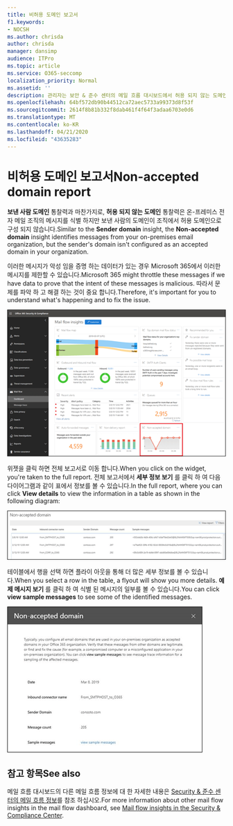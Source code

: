 ```yaml
---
title: 비허용 도메인 보고서
f1.keywords:
- NOCSH
ms.author: chrisda
author: chrisda
manager: dansimp
audience: ITPro
ms.topic: article
ms.service: O365-seccomp
localization_priority: Normal
ms.assetid: ''
description: 관리자는 보안 & 준수 센터의 메일 흐름 대시보드에서 허용 되지 않는 도메인 보고서에 대 한 정보를 확인할 수 있습니다.
ms.openlocfilehash: 64bf572db90b44512ca72aec5733a99373d8f53f
ms.sourcegitcommit: 2614f8b81b332f8dab461f4f64f3adaa6703e0d6
ms.translationtype: MT
ms.contentlocale: ko-KR
ms.lasthandoff: 04/21/2020
ms.locfileid: "43635283"
---
```

# <a name="non-accepted-domain-report"></a><span data-ttu-id="4b049-103">비허용 도메인 보고서</span><span class="sxs-lookup"><span data-stu-id="4b049-103">Non-accepted domain report</span></span>

<span data-ttu-id="4b049-104">**보낸 사람 도메인** 통찰력과 마찬가지로, **허용 되지 않는 도메인** 통찰력은 온-프레미스 전자 메일 조직의 메시지를 식별 하지만 보낸 사람의 도메인이 조직에서 허용 도메인으로 구성 되지 않습니다.</span><span class="sxs-lookup"><span data-stu-id="4b049-104">Similar to the **Sender domain** insight, the **Non-accepted domain** insight identifies messages from your on-premises email organization, but the sender's domain isn't configured as an accepted domain in your organization.</span></span>

<span data-ttu-id="4b049-105">이러한 메시지가 악성 임을 증명 하는 데이터가 있는 경우 Microsoft 365에서 이러한 메시지를 제한할 수 있습니다.</span><span class="sxs-lookup"><span data-stu-id="4b049-105">Microsoft 365 might throttle these messages if we have data to prove that the intent of these messages is malicious.</span></span> <span data-ttu-id="4b049-106">따라서 문제를 파악 하 고 해결 하는 것이 중요 합니다.</span><span class="sxs-lookup"><span data-stu-id="4b049-106">Therefore, it's important for you to understand what's happening and to fix the issue.</span></span>

![보안 & 준수 센터의 메일 흐름 대시보드에 허용 되지 않는 도메인 보고서가 있습니다.](../../media/non-accepted-domain-report-selected.png)

<span data-ttu-id="4b049-108">위젯을 클릭 하면 전체 보고서로 이동 합니다.</span><span class="sxs-lookup"><span data-stu-id="4b049-108">When you click on the widget, you're taken to the full report.</span></span> <span data-ttu-id="4b049-109">전체 보고서에서 **세부 정보 보기** 를 클릭 하 여 다음 다이어그램과 같이 표에서 정보를 볼 수 있습니다.</span><span class="sxs-lookup"><span data-stu-id="4b049-109">In the full report, where you can click **View details** to view the information in a table as shown in the following diagram:</span></span>

![허용 되지 않는 도메인 보고서의 정보 테이블 보기](../../media/non-accepted-domain-report-view-details.png)

<span data-ttu-id="4b049-111">테이블에서 행을 선택 하면 플라이 아웃을 통해 더 많은 세부 정보를 볼 수 있습니다.</span><span class="sxs-lookup"><span data-stu-id="4b049-111">When you select a row in the table, a flyout will show you more details.</span></span> <span data-ttu-id="4b049-112">**예제 메시지 보기** 를 클릭 하 여 식별 된 메시지의 일부를 볼 수 있습니다.</span><span class="sxs-lookup"><span data-stu-id="4b049-112">You can click **view sample messages** to see some of the identified messages.</span></span>

![허용 되지 않는 도메인 보고서의 세부 정보 테이블에서 행 선택](../../media/non-accepted-domain-report-select-row-in-table.png)

## <a name="see-also"></a><span data-ttu-id="4b049-114">참고 항목</span><span class="sxs-lookup"><span data-stu-id="4b049-114">See also</span></span>

<span data-ttu-id="4b049-115">메일 흐름 대시보드의 다른 메일 흐름 정보에 대 한 자세한 내용은 [Security & 준수 센터의 메일 흐름 정보](mail-flow-insights-v2.md)를 참조 하십시오.</span><span class="sxs-lookup"><span data-stu-id="4b049-115">For more information about other mail flow insights in the mail flow dashboard, see [Mail flow insights in the Security & Compliance Center](mail-flow-insights-v2.md).</span></span>
